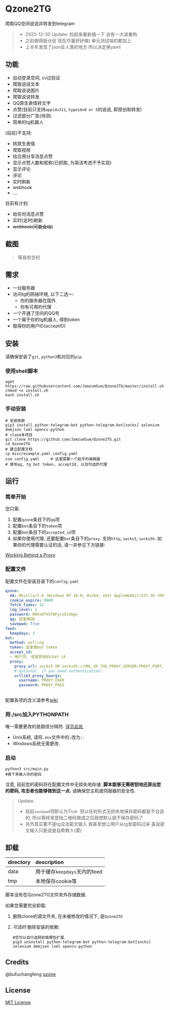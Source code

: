 # Qzone2TG

爬取QQ空间说说并转发到telegram

> - 2020-12-30 Update: 捡起来重新搞一下 会有一大波重构
> - 之前做得挺仓促 现在尽量好好做) 单元测试啥的都加上
> - 上半年发现了json反人类的地方 所以决定换yaml
## 功能

* 自动登录空间, cv过验证
* 爬取说说文本
* 爬取说说图片
* 爬取说说转发
* QQ原生表情转文字
* 点赞(目前只支持`appid=311`, `typeid=0 or 5`的说说, 即原创和转发)
* 过滤部分广告(待测)
* 简单的tg机器人

(目前)不支持:

* 转原生表情
* 爬取视频
* 给应用分享消息点赞
* 显示点赞人数和昵称(已抓取, 为简洁考虑不予实现)
* 显示评论
* 评论
* 实时刷新
* webhook
* ....

目前有计划:

* 给任何消息点赞
* 实时(定时)刷新
* ~~webhook(可能会咕)~~

## 截图

> 等我有空的

## 需求

* 一台服务器
* 访问tg的网络环境, 以下二选一:
  * 你的服务器在国外
  * 你有可用的代理
* 一个开通了空间的QQ号
* 一个属于你的tg机器人, 得到token
* 取得你的用户ID(acceptID)

## 安装

请确保安装了`git`, `python3`和对应的`pip`.

### 使用shell脚本

``` shell
wget https://raw.githubusercontent.com/JamzumSum/Qzone2TG/master/install.sh
chmod +x install.sh
bash install.sh
```

### 手动安装

``` shell
# 安装依赖
pip3 install python-telegram-bot python-telegram-bot[socks] selenium demjson lxml opencv-python
# clone本项目
git clone https://github.com/JamzumSum/Qzone2TG.git
cd Qzone2TG
# 建立配置文档
cp misc/example.yaml config.yaml
vim config.yaml     # 这里需要一个趁手的编辑器
# 填写qq, tg bot token, acceptId, 以及可选的代理
```

## 运行

### 简单开始

您只需:

1. 配置`qzone`条目下的`qq`项
2. 配置`bot`条目下的`token`项
3. 配置`bot`条目下的`accepted_id`项
4. 如果你使用代理, 还要配置`bot`条目下的`proxy`. 支持`http`, `socks5`, `socks5h`. 如果你的代理需要认证的话, 请一并参见下方链接:

[Working Behind a Proxy][1]
### 配置文件

配置文件在安装目录下的`config.yaml`

``` yaml
qzone:
  UA: Mozilla/5.0 (Windows NT 10.0; Win64; x64) AppleWebKit/537.36 (KHTML, like Gecko) Chrome/87.0.4280.88 Safari/537.36 Edg/87.0.664.66
  cookie_expire: 9600
  fetch_times: 12
  log_level: 1
  password: RW4xOTk5TWFyczE1dGg=
  qq: 这里填QQ
  savepwd: True
feed:
  keepdays: 3
bot:
  method: polling
  token: 这里填bot token
  accept_id:
  - 用户ID, 或是其他的chat id
  proxy:
    proxy_url: socks5 OR socks5h://URL_OF_THE_PROXY_SERVER:PROXY_PORT,
    # Optional, if you need authentication:
    urllib3_proxy_kwargs: 
      username: PROXY_USER
      password: PROXY_PASS
    
```
配置各项的含义请参考[wiki](https://github.com/JamzumSum/Qzone2TG/wiki/%E9%85%8D%E7%BD%AE%E6%96%87%E6%A1%A3)
### 将./src加入PYTHONPATH

唯一需要更改的是路径分隔符. [详见此处][2]
  - Unix系统, 请将`.env`文件中的`;`改为`:`. 
  - Windows系统无需更改. 

### 启动

``` shell
python3 src/main.py
#接下来输入你的密码
```

注意, 目前您的密码将在配置文件中无损失地存储. __脚本能够无需密钥地还原出您的密码, 攻击者也能够做到这一点.__ 请确保您主机或伺服器的安全性. 

> Update: 
> - 目前`savepwd`项默认为True. 但以任何形式无损失地保存密码都是不合适的, 所以等转发登陆二维码做成之后我想默认就不保存密码了
> - 另外其实要不是tg没法密文输入 我甚至想让用户从tg发密码过来 虽说密文输入只能说是自欺欺人(雾)

## 卸载

|directory  |description  |
|:----------|:------------|
|data       |用于缓存`keepdays`天内的feed|
|tmp        |本地保存cookie等|

脚本没有在Qzone2TG文件夹外存储数据. 

如果您需要完全卸载:
1. 删除clone的源文件夹, 在未被修改的情况下, 是`Qzone2TG`
2. _可选的_  删除安装的依赖:

    ``` shell
    #您可以自行选择卸载哪些扩展.
    pip3 uninstall python-telegram-bot python-telegram-bot[socks] selenium demjson lxml opencv-python
    ```

## Credits

@bufuchangfeng [qzone](https://github.com/bufuchangfeng/qzone/blob/master/qzone_with_code.py)

## License

[MIT License](https://github.com/JamzumSum/Qzone2TG/blob/master/LICENSE)

[1]: https://github.com/python-telegram-bot/python-telegram-bot/wiki/Working-Behind-a-Proxy "Working Behind a Proxy"
[2]: https://code.visualstudio.com/docs/python/environments#_environment-variable-definitions-file "Use of the PYTHONPATH variable"